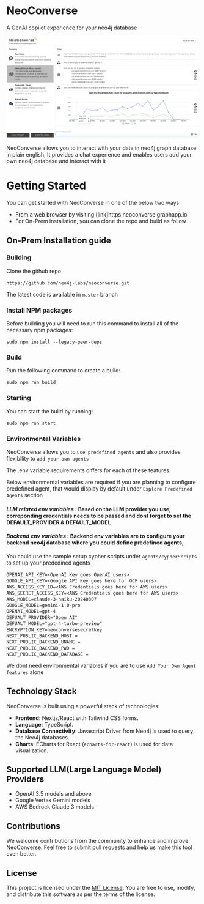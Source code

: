 # NeoConverse
A GenAI copilot experience for your neo4j database

![NeoConverse](./public/neoconverse.png)

NeoConverse allows you to interact with your data in neo4j graph database in plain english, It provides a chat experience and enables users add your own neo4j database and interact with it

# **Getting Started**

You can get started with NeoConverse in one of the below two ways

- From a web browser by visiting [link]https:neoconverse.graphapp.io
- For On-Prem installation, you can clone the repo and build as follow 

## **On-Prem Installation guide**

### **Building**

Clone the github repo
```
https://github.com/neo4j-labs/neoconverse.git
```
The latest code is available in `master` branch

### **Install NPM packages**

Before building you will need to run this command to install all of the necessary npm packages: 

```
sudo npm install --legacy-peer-deps
```

### **Build**

Run the following command to create a build:

```
sudo npm run build
```

### **Starting**

You can start the build by running:

```
sudo npm run start
```

### **Environmental Variables**

NeoConverse allows you to `use predefined agents` and also provides flexibility to `add your own agents`

The .env variable requirements differs for each of these features. 
  
Below environmental variables are required if you are planning to configure predefined agent, that would display by default under `Explore Predefined Agents` section

#### *LLM related env variables* : Based on the LLM provider you use, correponding credentials needs to be passed and dont forget to set the DEFAULT_PROVIDER & DEFAULT_MODEL

#### *Backend env variables* : Backend env variables are to configure your backend neo4j database where you could define predefined agents,
You could use the sample setup cypher scripts under `agents/cypherScripts` to set up your prededined agents
```
OPENAI_API_KEY=<OpenAI Key goes OpenAI users>
GOOGLE_API_KEY=<Google API Key goes here for GCP users>
AWS_ACCESS_KEY_ID=<AWS Credentials goes here for AWS users>
AWS_SECRET_ACCESS_KEY=<AWS Credentials goes here for AWS users>
AWS_MODEL=claude-3-haiku-20240307
GOOGLE_MODEL=gemini-1.0-pro
OPENAI_MODEL=gpt-4
DEFUALT_PROVIDER="Open AI"
DEFUALT_MODEL="gpt-4-turbo-preview"
ENCRYPTION_KEY=neoconversesecretkey
NEXT_PUBLIC_BACKEND_HOST = 
NEXT_PUBLIC_BACKEND_UNAME = 
NEXT_PUBLIC_BACKEND_PWD = 
NEXT_PUBLIC_BACKEND_DATABASE = 
```

We dont need environmental variables if you are to use `Add Your Own Agent features` alone


## Technology Stack
NeoConverse is built using a powerful stack of technologies:

- **Frontend**: Nextjs/React with Tailwind CSS forms.
- **Language**: TypeScript.
- **Database Connectivity**: Javascript Driver from Neo4j is used to query the Neo4j databases.
- **Charts**: ECharts for React (`echarts-for-react`) is used for data visualization.

## Supported LLM(Large Language Model) Providers

- OpenAI 3.5 models and above
- Google Vertex Gemini models
- AWS Bedrock Claude 3 models

## Contributions
We welcome contributions from the community to enhance and improve NeoConverse. Feel free to submit pull requests and help us make this tool even better.

## License
This project is licensed under the [MIT License](LICENSE). You are free to use, modify, and distribute this software as per the terms of the license.
